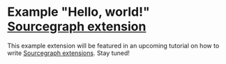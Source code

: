 # Example "Hello, world!" [Sourcegraph extension](https://docs.sourcegraph.com/extensions)

This example extension will be featured in an upcoming tutorial on how to write [Sourcegraph extensions](https://docs.sourcegraph.com/extensions). Stay tuned!
